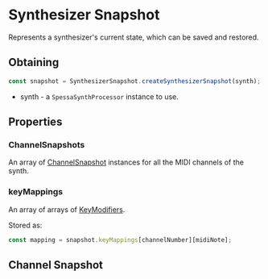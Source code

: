 # Synthesizer Snapshot
Represents a synthesizer's current state, which can be saved and restored.

## Obtaining
```js
const snapshot = SynthesizerSnapshot.createSynthesizerSnapshot(synth);
```
- synth - a `SpessaSynthProcessor` instance to use.

## Properties
### ChannelSnapshots
An array of [ChannelSnapshot](#channel-snapshot) instances for all the MIDI channels of the synth.

### keyMappings
An array of arrays of [KeyModifiers](Key-Modifier-Manager).

Stored as:
```js
const mapping = snapshot.keyMappings[channelNumber][midiNote];
```



## Channel Snapshot